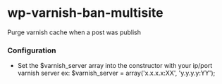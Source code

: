 # wp-varnish-ban-multisite
Purge varnish cache when a post was publish

### Configuration

- Set the $varnish_server array into the constructor with your ip/port varnish server
ex: $varnish_server = array('x.x.x.x:XX', 'y.y.y.y:YY'); 
